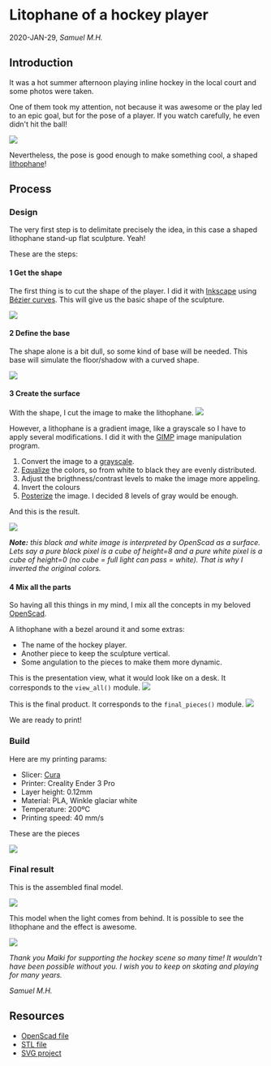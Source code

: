 # Litophane of a hockey player

2020-JAN-29, _Samuel M.H._


## Introduction
It was a hot summer afternoon playing inline hockey in the local court and some photos were taken.

One of them took my attention, not because it was awesome or the play led to an epic goal, but for the pose of a player. If you watch carefully, he even didn't hit the ball!

![](resources/original.jpg)

Nevertheless, the pose is good enough to make something cool, a shaped [lithophane](https://en.wikipedia.org/wiki/Lithophane)!

## Process

### Design
The very first step is to delimitate precisely the idea, in this case a shaped lithophane stand-up flat sculpture. Yeah!

These  are the steps:

#### 1 Get the shape
The first thing is to cut the shape of the player. I did it with [Inkscape](https://inkscape.org/es/) using [Bézier curves](https://en.wikipedia.org/wiki/B%C3%A9zier_curve). This will give us the basic shape of the sculpture.

![](img/inkscape_shape.jpg)


#### 2 Define the base
The shape alone is a bit dull, so some kind of base will be needed. This base will simulate the floor/shadow with a curved shape.

![](img/inkscape_base.jpg)


#### 3 Create the surface
With the shape, I cut the image to make the lithophane.
![](img/inkscape_surface.jpg)

However, a lithophane is a gradient image, like a grayscale so I have to apply several modifications. I did it with the [GIMP](https://www.gimp.org/) image manipulation program.

1. Convert the image to a [grayscale](https://en.wikipedia.org/wiki/Grayscale).
1. [Equalize](https://en.wikipedia.org/wiki/Histogram_equalization) the colors, so from white to black they are evenly distributed.
1. Adjust the brigthness/contrast levels to make the image more appeling.
1. Invert the colours
1. [Posterize](https://en.wikipedia.org/wiki/Posterization) the image. I decided 8 levels of gray would be enough.

And this is the result.

![](resources/surface.png)


_**Note:** this black and white image is interpreted by OpenScad as a surface. Lets say a pure black pixel is a cube of height=8 and a pure white pixel is a cube of height=0 (no cube = full light can pass = white). That is why I inverted the original colors._

#### 4 Mix all the parts
So having all this things in my mind, I mix all the concepts in my beloved [OpenScad](https://www.openscad.org/).

A lithophane with a bezel around it and some extras:
* The name of the hockey player.
* Another piece to keep the sculpture vertical.
* Some angulation to the pieces to make them more dynamic.

This is the presentation view, what it would look like on a desk. It corresponds to the `view_all()` module.
![](img/openscad_presentation.jpg)

This is the final product.  It corresponds to the `final_pieces()` module.
![](img/openscad_final.jpg)

We are ready to print!


### Build
Here are my printing params:
* Slicer: [Cura](https://ultimaker.com/es/software/ultimaker-cura)
* Printer: Creality Ender 3 Pro
* Layer height: 0.12mm
* Material: PLA, Winkle glaciar white
* Temperature: 200ºC
* Printing speed: 40 mm/s

These are the pieces

![](img/final_flat.jpg)

### Final result

This is the assembled final model.

![](img/final_white.jpg)

This  model when the light comes from behind. It is possible to see the lithophane and the effect is awesome.

![](img/final_litophane.jpg)


_Thank you Maiki for supporting the hockey scene so many time! It wouldn't have been possible without you. I wish you to keep on skating and playing for many years._

_Samuel M.H._


## Resources
* [OpenScad file](lithophane_maiki.scad)
* [STL file](lithophane_maiki.stl)
* [SVG project](resources/project.svg)
